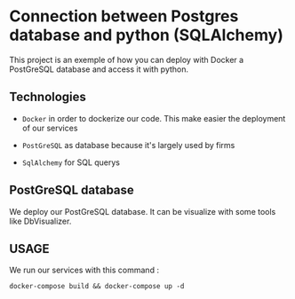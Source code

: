 # Connection between Postgres database and python (SQLAlchemy)

This project is an exemple of how you can deploy with Docker a PostGreSQL database and access it with python.

## Technologies

* `Docker` in order to dockerize our code. This make easier the deployment of our services

* `PostGreSQL` as database because it's largely used by firms

* `SqlAlchemy` for SQL querys

## PostGreSQL database

We deploy our PostGreSQL database. It can be visualize with some tools like DbVisualizer.

## USAGE

We run our services with this command :

`docker-compose build && docker-compose up -d`
